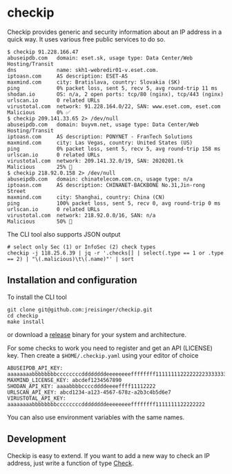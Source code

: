 # checkip

Checkip provides generic and security information about an IP address in a
quick way. It uses various free public services to do so.

```
$ checkip 91.228.166.47
abuseipdb.com   domain: eset.sk, usage type: Data Center/Web Hosting/Transit
dns             name: skh1-webredir01-v.eset.com.
iptoasn.com     AS description: ESET-AS
maxmind.com     city: Bratislava, country: Slovakia (SK)
ping            0% packet loss, sent 5, recv 5, avg round-trip 11 ms
shodan.io       OS: n/a, 2 open ports: tcp/80 (nginx), tcp/443 (nginx)
urlscan.io      0 related URLs
virustotal.com  network: 91.228.164.0/22, SAN: www.eset.com, eset.com
Malicious       0% ✅
$ checkip 209.141.33.65 2> /dev/null
abuseipdb.com   domain: buyvm.net, usage type: Data Center/Web Hosting/Transit
iptoasn.com     AS description: PONYNET - FranTech Solutions
maxmind.com     city: Las Vegas, country: United States (US)
ping            0% packet loss, sent 5, recv 5, avg round-trip 158 ms
urlscan.io      0 related URLs
virustotal.com  network: 209.141.32.0/19, SAN: 2020201.tk
Malicious       25% 🤏
$ checkip 218.92.0.158 2> /dev/null
abuseipdb.com   domain: chinatelecom.com.cn, usage type: n/a
iptoasn.com     AS description: CHINANET-BACKBONE No.31,Jin-rong Street
maxmind.com     city: Shanghai, country: China (CN)
ping            100% packet loss, sent 5, recv 0, avg round-trip 0 ms
urlscan.io      0 related URLs
virustotal.com  network: 218.92.0.0/16, SAN: n/a
Malicious       50% 🚫
```

The CLI tool also supports JSON output

```
# select only Sec (1) or InfoSec (2) check types
checkip -j 118.25.6.39 | jq -r '.checks[] | select(.type == 1 or .type == 2) | "\(.malicious)\t\(.name)"' | sort
```

## Installation and configuration

To install the CLI tool

```
git clone git@github.com:jreisinger/checkip.git
cd checkip
make install
```

or download a [release](https://github.com/jreisinger/checkip/releases)
binary for your system and architecture.

For some checks to work you need to register and get an API (LICENSE) key.
Then create a `$HOME/.checkip.yaml` using your editor of choice

```
ABUSEIPDB_API_KEY: aaaaaaaabbbbbbbbccccccccddddddddeeeeeeeeffffffff11111111222222223333333344444444
MAXMIND_LICENSE_KEY: abcdef1234567890
SHODAN_API_KEY: aaaabbbbccccddddeeeeffff11112222
URLSCAN_API_KEY: abcd1234-a123-4567-678z-a2b3c4b5d6e7
VIRUSTOTAL_API_KEY: aaaaaaaabbbbbbbbccccccccddddddddeeeeeeeeffffffff1111111122222222
```

You can also use environment variables with the same names.

## Development

Checkip is easy to extend. If you want to add a new way to check an IP address,
just write a function of type
[Check](https://pkg.go.dev/github.com/jreisinger/checkip/check#Check).
